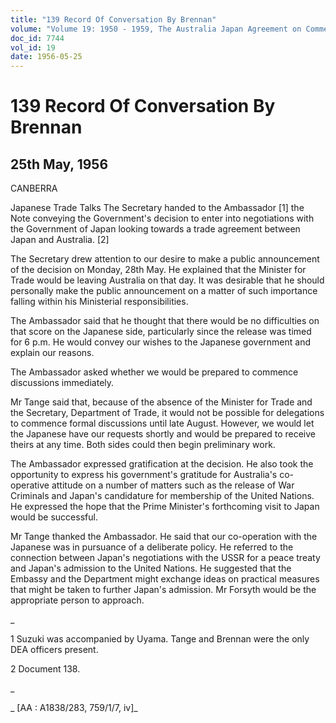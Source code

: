 ```yaml
---
title: "139 Record Of Conversation By Brennan"
volume: "Volume 19: 1950 - 1959, The Australia Japan Agreement on Commerce"
doc_id: 7744
vol_id: 19
date: 1956-05-25
---
```


# 139 Record Of Conversation By Brennan

## 25th May, 1956

CANBERRA

Japanese Trade Talks The Secretary handed to the Ambassador [1] the Note conveying the Government's decision to enter into negotiations with the Government of Japan looking towards a trade agreement between Japan and Australia. [2]

The Secretary drew attention to our desire to make a public announcement of the decision on Monday, 28th May. He explained that the Minister for Trade would be leaving Australia on that day. It was desirable that he should personally make the public announcement on a matter of such importance falling within his Ministerial responsibilities.

The Ambassador said that he thought that there would be no difficulties on that score on the Japanese side, particularly since the release was timed for 6 p.m. He would convey our wishes to the Japanese government and explain our reasons.

The Ambassador asked whether we would be prepared to commence discussions immediately.

Mr Tange said that, because of the absence of the Minister for Trade and the Secretary, Department of Trade, it would not be possible for delegations to commence formal discussions until late August. However, we would let the Japanese have our requests shortly and would be prepared to receive theirs at any time. Both sides could then begin preliminary work.

The Ambassador expressed gratification at the decision. He also took the opportunity to express his government's gratitude for Australia's co-operative attitude on a number of matters such as the release of War Criminals and Japan's candidature for membership of the United Nations. He expressed the hope that the Prime Minister's forthcoming visit to Japan would be successful.

Mr Tange thanked the Ambassador. He said that our co-operation with the Japanese was in pursuance of a deliberate policy. He referred to the connection between Japan's negotiations with the USSR for a peace treaty and Japan's admission to the United Nations. He suggested that the Embassy and the Department might exchange ideas on practical measures that might be taken to further Japan's admission. Mr Forsyth would be the appropriate person to approach.

_

1 Suzuki was accompanied by Uyama. Tange and Brennan were the only DEA officers present.

2 Document 138.

_

_ [AA : A1838/283, 759/1/7, iv]_
